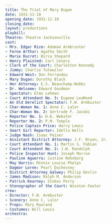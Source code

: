 ```yaml
---
title: The Trial of Mary Dugan
date: 1931-11-10
opening_date: 1931-11-10
closing_date:
layout: productions
playbill:
Theatre: Theatre Jacksonville
cast:
- Mrs. Edgar Rice: Adamae Armbruster
- Ferne Arthur: Agatha Smith
- Marie Ducrot: Birsa Shepard
- Henry Plaisted: Carl Cesery
- Clerk of the Court: Charleston Kennedy
- Jimmy: Charlie Tutewiler
- Edward West: Don Ferrandou
- Mary Dugan: Dorothy Black
- Her Attorney: E.S. Beauchamp-Nobbs
- Dr. Welcome: Edward Goodman
- Spectator: Elmo Lehman
- Court Attendant No. 3: Eugene LeaMond
- An Old Derelict Spectator: F.W. Armbuster
- Char-Woman No. 1: Anne C. Lalor
- Char-Woman No. 2: Gertrude F. Jacobi
- Reporter No. 1: H.K. Webster
- Reporter No. 2: P.M. Teeple
- Police Captain Price: Harry Lewis
- Smart Girl Reporter: Idella Wells
- Judge Nash: Isaac Peiser
- Assistant District Attorney: J.F. Bryan, Jr.
- Court Attendant No. 1: Martin S. Fabian
- Court Attendant No. 2: J.W. Randolph
- Police Inspector Hunt: Joseph Marron
- Pauline Aguerro: Justine Rehnborg
- May Harris: Minnie Louise Phelps
- Dagmar Lorne: Pearl Duchesney
- District Attorney Galwey: Philip Devlin
- James Madison: Ralph M. Anderson
- Patrick Kearney: Stokes Perry
- Stenographer of the Court: Winston Fowler
crew:
- Director: F.W. Armbuster
- Scenery: Anne C. Lalor
- Props: Mary Rowland
- Costumes: Will Louis
orchestra:
---
```

